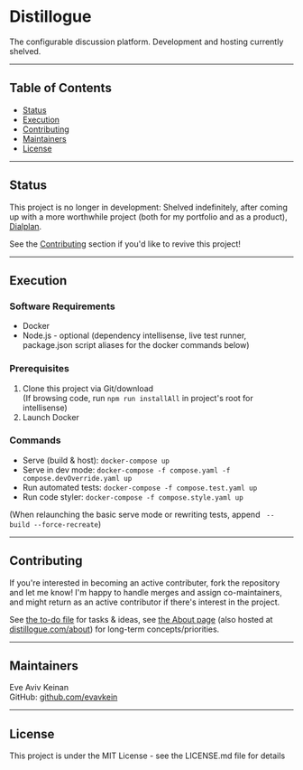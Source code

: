 # Distillogue

The configurable discussion platform. Development and hosting currently shelved.

---

## Table of Contents

- [Status](#status)
- [Execution](#execution)
- [Contributing](#contributing)
- [Maintainers](#maintainers)
- [License](#license)

---

## Status

This project is no longer in development: Shelved indefinitely, after coming up with a more worthwhile project (both for my portfolio and as a product), [Dialplan](https://github.com/EvAvKein/Dialplan).

See the [Contributing](#contributing) section if you'd like to revive this project!

---

## Execution

### Software Requirements

- Docker
- Node.js - optional (dependency intellisense, live test runner, package.json script aliases for the docker commands below)

### Prerequisites

1. Clone this project via Git/download  
   (If browsing code, run `npm run installAll` in project's root for intellisense)
2. Launch Docker

### Commands

- Serve (build & host): `docker-compose up`
- Serve in dev mode: `docker-compose -f compose.yaml -f compose.devOverride.yaml up`
- Run automated tests: `docker-compose -f compose.test.yaml up`
- Run code styler: `docker-compose -f compose.style.yaml up`

(When relaunching the basic serve mode or rewriting tests, append ` --build --force-recreate`)

---

## Contributing

If you're interested in becoming an active contributer, fork the repository and let me know!
I'm happy to handle merges and assign co-maintainers, and might return as an active contributor if there's interest in the project.

See [the to-do file](TODO.md) for tasks & ideas, see [the About page](frontend/src/pages/About.vue) (also hosted at [distillogue.com/about](https://distillogue.com/about)) for long-term concepts/priorities.

---

## Maintainers

Eve Aviv Keinan  
GitHub: [github.com/evavkein](https://github.com/EvAvKein)

---

## License

This project is under the MIT License - see the LICENSE.md file for details
